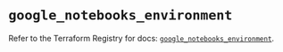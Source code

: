# `google_notebooks_environment`

Refer to the Terraform Registry for docs: [`google_notebooks_environment`](https://registry.terraform.io/providers/hashicorp/google-beta/5.43.0/docs/resources/google_notebooks_environment).
